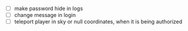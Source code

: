 - [ ] make password hide in logs
- [ ] change message in login
- [ ] teleport player in sky or null coordinates, when it is being authorized